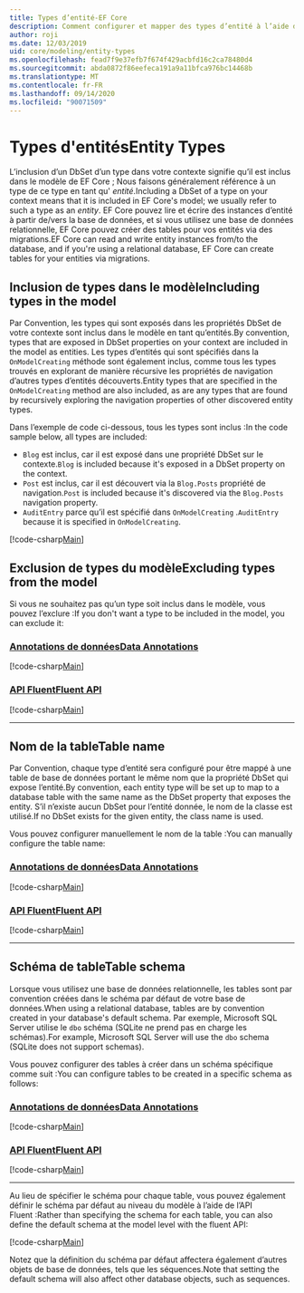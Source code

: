 ```yaml
---
title: Types d’entité-EF Core
description: Comment configurer et mapper des types d’entité à l’aide de Entity Framework Core
author: roji
ms.date: 12/03/2019
uid: core/modeling/entity-types
ms.openlocfilehash: fead7f9e37efb7f674f429acbfd16c2ca78480d4
ms.sourcegitcommit: abda0872f86eefeca191a9a11bfca976bc14468b
ms.translationtype: MT
ms.contentlocale: fr-FR
ms.lasthandoff: 09/14/2020
ms.locfileid: "90071509"
---
```

# <a name="entity-types"></a><span data-ttu-id="77a15-103">Types d'entités</span><span class="sxs-lookup"><span data-stu-id="77a15-103">Entity Types</span></span>

<span data-ttu-id="77a15-104">L’inclusion d’un DbSet d’un type dans votre contexte signifie qu’il est inclus dans le modèle de EF Core ; Nous faisons généralement référence à un type de ce type en tant qu' *entité*.</span><span class="sxs-lookup"><span data-stu-id="77a15-104">Including a DbSet of a type on your context means that it is included in EF Core's model; we usually refer to such a type as an *entity*.</span></span> <span data-ttu-id="77a15-105">EF Core pouvez lire et écrire des instances d’entité à partir de/vers la base de données, et si vous utilisez une base de données relationnelle, EF Core pouvez créer des tables pour vos entités via des migrations.</span><span class="sxs-lookup"><span data-stu-id="77a15-105">EF Core can read and write entity instances from/to the database, and if you're using a relational database, EF Core can create tables for your entities via migrations.</span></span>

## <a name="including-types-in-the-model"></a><span data-ttu-id="77a15-106">Inclusion de types dans le modèle</span><span class="sxs-lookup"><span data-stu-id="77a15-106">Including types in the model</span></span>

<span data-ttu-id="77a15-107">Par Convention, les types qui sont exposés dans les propriétés DbSet de votre contexte sont inclus dans le modèle en tant qu’entités.</span><span class="sxs-lookup"><span data-stu-id="77a15-107">By convention, types that are exposed in DbSet properties on your context are included in the model as entities.</span></span> <span data-ttu-id="77a15-108">Les types d’entités qui sont spécifiés dans la `OnModelCreating` méthode sont également inclus, comme tous les types trouvés en explorant de manière récursive les propriétés de navigation d’autres types d’entités découverts.</span><span class="sxs-lookup"><span data-stu-id="77a15-108">Entity types that are specified in the `OnModelCreating` method are also included, as are any types that are found by recursively exploring the navigation properties of other discovered entity types.</span></span>

<span data-ttu-id="77a15-109">Dans l’exemple de code ci-dessous, tous les types sont inclus :</span><span class="sxs-lookup"><span data-stu-id="77a15-109">In the code sample below, all types are included:</span></span>

* <span data-ttu-id="77a15-110">`Blog` est inclus, car il est exposé dans une propriété DbSet sur le contexte.</span><span class="sxs-lookup"><span data-stu-id="77a15-110">`Blog` is included because it's exposed in a DbSet property on the context.</span></span>
* <span data-ttu-id="77a15-111">`Post` est inclus, car il est découvert via la `Blog.Posts` propriété de navigation.</span><span class="sxs-lookup"><span data-stu-id="77a15-111">`Post` is included because it's discovered via the `Blog.Posts` navigation property.</span></span>
* <span data-ttu-id="77a15-112">`AuditEntry` parce qu’il est spécifié dans `OnModelCreating` .</span><span class="sxs-lookup"><span data-stu-id="77a15-112">`AuditEntry` because it is specified in `OnModelCreating`.</span></span>

[!code-csharp[Main](../../../samples/core/Modeling/Conventions/EntityTypes.cs?name=EntityTypes&highlight=3,7,16)]

## <a name="excluding-types-from-the-model"></a><span data-ttu-id="77a15-113">Exclusion de types du modèle</span><span class="sxs-lookup"><span data-stu-id="77a15-113">Excluding types from the model</span></span>

<span data-ttu-id="77a15-114">Si vous ne souhaitez pas qu’un type soit inclus dans le modèle, vous pouvez l’exclure :</span><span class="sxs-lookup"><span data-stu-id="77a15-114">If you don't want a type to be included in the model, you can exclude it:</span></span>

### <a name="data-annotations"></a>[<span data-ttu-id="77a15-115">Annotations de données</span><span class="sxs-lookup"><span data-stu-id="77a15-115">Data Annotations</span></span>](#tab/data-annotations)

[!code-csharp[Main](../../../samples/core/Modeling/DataAnnotations/IgnoreType.cs?name=IgnoreType&highlight=1)]

### <a name="fluent-api"></a>[<span data-ttu-id="77a15-116">API Fluent</span><span class="sxs-lookup"><span data-stu-id="77a15-116">Fluent API</span></span>](#tab/fluent-api)

[!code-csharp[Main](../../../samples/core/Modeling/FluentAPI/IgnoreType.cs?name=IgnoreType&highlight=3)]

***

## <a name="table-name"></a><span data-ttu-id="77a15-117">Nom de la table</span><span class="sxs-lookup"><span data-stu-id="77a15-117">Table name</span></span>

<span data-ttu-id="77a15-118">Par Convention, chaque type d’entité sera configuré pour être mappé à une table de base de données portant le même nom que la propriété DbSet qui expose l’entité.</span><span class="sxs-lookup"><span data-stu-id="77a15-118">By convention, each entity type will be set up to map to a database table with the same name as the DbSet property that exposes the entity.</span></span> <span data-ttu-id="77a15-119">S’il n’existe aucun DbSet pour l’entité donnée, le nom de la classe est utilisé.</span><span class="sxs-lookup"><span data-stu-id="77a15-119">If no DbSet exists for the given entity, the class name is used.</span></span>

<span data-ttu-id="77a15-120">Vous pouvez configurer manuellement le nom de la table :</span><span class="sxs-lookup"><span data-stu-id="77a15-120">You can manually configure the table name:</span></span>

### <a name="data-annotations"></a>[<span data-ttu-id="77a15-121">Annotations de données</span><span class="sxs-lookup"><span data-stu-id="77a15-121">Data Annotations</span></span>](#tab/data-annotations)

[!code-csharp[Main](../../../samples/core/Modeling/DataAnnotations/TableName.cs?Name=TableName&highlight=1)]

### <a name="fluent-api"></a>[<span data-ttu-id="77a15-122">API Fluent</span><span class="sxs-lookup"><span data-stu-id="77a15-122">Fluent API</span></span>](#tab/fluent-api)

[!code-csharp[Main](../../../samples/core/Modeling/FluentAPI/TableName.cs?Name=TableName&highlight=3-4)]

***

## <a name="table-schema"></a><span data-ttu-id="77a15-123">Schéma de table</span><span class="sxs-lookup"><span data-stu-id="77a15-123">Table schema</span></span>

<span data-ttu-id="77a15-124">Lorsque vous utilisez une base de données relationnelle, les tables sont par convention créées dans le schéma par défaut de votre base de données.</span><span class="sxs-lookup"><span data-stu-id="77a15-124">When using a relational database, tables are by convention created in your database's default schema.</span></span> <span data-ttu-id="77a15-125">Par exemple, Microsoft SQL Server utilise le `dbo` schéma (SQLite ne prend pas en charge les schémas).</span><span class="sxs-lookup"><span data-stu-id="77a15-125">For example, Microsoft SQL Server will use the `dbo` schema (SQLite does not support schemas).</span></span>

<span data-ttu-id="77a15-126">Vous pouvez configurer des tables à créer dans un schéma spécifique comme suit :</span><span class="sxs-lookup"><span data-stu-id="77a15-126">You can configure tables to be created in a specific schema as follows:</span></span>

### <a name="data-annotations"></a>[<span data-ttu-id="77a15-127">Annotations de données</span><span class="sxs-lookup"><span data-stu-id="77a15-127">Data Annotations</span></span>](#tab/data-annotations)

[!code-csharp[Main](../../../samples/core/Modeling/DataAnnotations/TableNameAndSchema.cs?name=TableNameAndSchema&highlight=1)]

### <a name="fluent-api"></a>[<span data-ttu-id="77a15-128">API Fluent</span><span class="sxs-lookup"><span data-stu-id="77a15-128">Fluent API</span></span>](#tab/fluent-api)

[!code-csharp[Main](../../../samples/core/Modeling/FluentAPI/TableNameAndSchema.cs?name=TableNameAndSchema&highlight=3-4)]

***

<span data-ttu-id="77a15-129">Au lieu de spécifier le schéma pour chaque table, vous pouvez également définir le schéma par défaut au niveau du modèle à l’aide de l’API Fluent :</span><span class="sxs-lookup"><span data-stu-id="77a15-129">Rather than specifying the schema for each table, you can also define the default schema at the model level with the fluent API:</span></span>

[!code-csharp[Main](../../../samples/core/Modeling/FluentAPI/DefaultSchema.cs?name=DefaultSchema&highlight=3)]

<span data-ttu-id="77a15-130">Notez que la définition du schéma par défaut affectera également d’autres objets de base de données, tels que les séquences.</span><span class="sxs-lookup"><span data-stu-id="77a15-130">Note that setting the default schema will also affect other database objects, such as sequences.</span></span>
